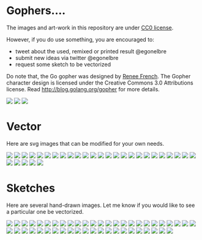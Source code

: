 
# Gophers....

The images and art-work in this repository are under [CC0 license](https://creativecommons.org/publicdomain/zero/1.0/).

However, if you do use something, you are encouraged to:

* tweet about the used, remixed or printed result @egonelbre
* submit new ideas via twitter @egonelbre
* request some sketch to be vectorized

Do note that, the Go gopher was designed by [Renee French](http://reneefrench.blogspot.com/).
The Gopher character design is licensed under the Creative Commons 3.0 Attributions license.
Read http://blog.golang.org/gopher for more details.

<img src=".thumb/animation/morning-coffee-3x.gif ">
<img src=".thumb/animation/gopher-dance-long-3x.gif ">

<img src=".thumb/animation/2bit-sprite/demo.gif ">



# Vector

Here are svg images that can be modified for your own needs.


[<img src=".thumb/vector/adventure/hiking.png">](vector/adventure/hiking.svg)
[<img src=".thumb/vector/arts/ballet.png">](vector/arts/ballet.svg)
[<img src=".thumb/vector/arts/upright.png">](vector/arts/upright.svg)
[<img src=".thumb/vector/dandy/umbrella.png">](vector/dandy/umbrella.svg)
[<img src=".thumb/vector/fairy-tale/king.png">](vector/fairy-tale/king.svg)
[<img src=".thumb/vector/fairy-tale/knight.png">](vector/fairy-tale/knight.svg)
[<img src=".thumb/vector/fairy-tale/witch-learning.png">](vector/fairy-tale/witch-learning.svg)
[<img src=".thumb/vector/fairy-tale/witch-too-much-candy.png">](vector/fairy-tale/witch-too-much-candy.svg)
[<img src=".thumb/vector/friends/docker.png">](vector/friends/docker.svg)
[<img src=".thumb/vector/friends/empire-silhouette.png">](vector/friends/empire-silhouette.svg)
[<img src=".thumb/vector/friends/hugging-docker.png">](vector/friends/hugging-docker.svg)
[<img src=".thumb/vector/friends/liberty.png">](vector/friends/liberty.svg)
[<img src=".thumb/vector/friends/stovepipe-hat-front.png">](vector/friends/stovepipe-hat-front.svg)
[<img src=".thumb/vector/friends/stovepipe-hat.png">](vector/friends/stovepipe-hat.svg)
[<img src=".thumb/vector/party/birthday.png">](vector/party/birthday.svg)
[<img src=".thumb/vector/party/music.png">](vector/party/music.svg)
[<img src=".thumb/vector/projects/network-side.png">](vector/projects/network-side.svg)
[<img src=".thumb/vector/projects/network.png">](vector/projects/network.svg)
[<img src=".thumb/vector/projects/surfing-js.png">](vector/projects/surfing-js.svg)
[<img src=".thumb/vector/projects/vim-go.png">](vector/projects/vim-go.svg)
[<img src=".thumb/vector/projects/with-C-book.png">](vector/projects/with-C-book.svg)
[<img src=".thumb/vector/projects/wwgl.png">](vector/projects/wwgl.svg)
[<img src=".thumb/vector/science/gas-mask.png">](vector/science/gas-mask.svg)
[<img src=".thumb/vector/science/jet-pack.png">](vector/science/jet-pack.svg)
[<img src=".thumb/vector/science/mistake.png">](vector/science/mistake.svg)
[<img src=".thumb/vector/science/power-to-the-masses.png">](vector/science/power-to-the-masses.svg)
[<img src=".thumb/vector/science/rocket.png">](vector/science/rocket.svg)
[<img src=".thumb/vector/science/scientist.png">](vector/science/scientist.svg)
[<img src=".thumb/vector/science/soldering.png">](vector/science/soldering.svg)
[<img src=".thumb/vector/superhero/standing.png">](vector/superhero/standing.svg)



# Sketches

Here are several hand-drawn images. Let me know if you would like to
see a particular one be vectorized.


[<img src=".thumb/sketch/adventure/hiking.png">](sketch/adventure/hiking.png)
[<img src=".thumb/sketch/adventure/pirate-boat.png">](sketch/adventure/pirate-boat.png)
[<img src=".thumb/sketch/adventure/pirate-lifting-goods.png">](sketch/adventure/pirate-lifting-goods.png)
[<img src=".thumb/sketch/adventure/pirate-parroted.png">](sketch/adventure/pirate-parroted.png)
[<img src=".thumb/sketch/adventure/pirate-sword.png">](sketch/adventure/pirate-sword.png)
[<img src=".thumb/sketch/adventure/poking-fire.png">](sketch/adventure/poking-fire.png)
[<img src=".thumb/sketch/adventure/pushing-cart.png">](sketch/adventure/pushing-cart.png)
[<img src=".thumb/sketch/arts/ballet-v2.png">](sketch/arts/ballet-v2.png)
[<img src=".thumb/sketch/arts/ballet.png">](sketch/arts/ballet.png)
[<img src=".thumb/sketch/arts/saxophone.png">](sketch/arts/saxophone.png)
[<img src=".thumb/sketch/convict/chained.png">](sketch/convict/chained.png)
[<img src=".thumb/sketch/convict/hard-times.png">](sketch/convict/hard-times.png)
[<img src=".thumb/sketch/convict/working-hard.png">](sketch/convict/working-hard.png)
[<img src=".thumb/sketch/dandy/raining.png">](sketch/dandy/raining.png)
[<img src=".thumb/sketch/dandy/standing.png">](sketch/dandy/standing.png)
[<img src=".thumb/sketch/dandy/umbrella.png">](sketch/dandy/umbrella.png)
[<img src=".thumb/sketch/fairy-tale/armored-knight.png">](sketch/fairy-tale/armored-knight.png)
[<img src=".thumb/sketch/fairy-tale/king.png">](sketch/fairy-tale/king.png)
[<img src=".thumb/sketch/fairy-tale/messenger-reading.png">](sketch/fairy-tale/messenger-reading.png)
[<img src=".thumb/sketch/fairy-tale/messenger-red-letter.png">](sketch/fairy-tale/messenger-red-letter.png)
[<img src=".thumb/sketch/fairy-tale/messenger-running.png">](sketch/fairy-tale/messenger-running.png)
[<img src=".thumb/sketch/fairy-tale/messenger-showing.png">](sketch/fairy-tale/messenger-showing.png)
[<img src=".thumb/sketch/fairy-tale/princess.png">](sketch/fairy-tale/princess.png)
[<img src=".thumb/sketch/fairy-tale/robin-hood.png">](sketch/fairy-tale/robin-hood.png)
[<img src=".thumb/sketch/fairy-tale/witch-broom.png">](sketch/fairy-tale/witch-broom.png)
[<img src=".thumb/sketch/fairy-tale/witch-cooking.png">](sketch/fairy-tale/witch-cooking.png)
[<img src=".thumb/sketch/fairy-tale/witch-learning.png">](sketch/fairy-tale/witch-learning.png)
[<img src=".thumb/sketch/fairy-tale/witch-old.png">](sketch/fairy-tale/witch-old.png)
[<img src=".thumb/sketch/fairy-tale/witch-too-much-candy.png">](sketch/fairy-tale/witch-too-much-candy.png)
[<img src=".thumb/sketch/friends/docker.png">](sketch/friends/docker.png)
[<img src=".thumb/sketch/friends/hugging-docker-pink.png">](sketch/friends/hugging-docker-pink.png)
[<img src=".thumb/sketch/friends/hugging-docker.png">](sketch/friends/hugging-docker.png)
[<img src=".thumb/sketch/misc/cool-one.png">](sketch/misc/cool-one.png)
[<img src=".thumb/sketch/misc/standing-left.png">](sketch/misc/standing-left.png)
[<img src=".thumb/sketch/misc/standing-v2.png">](sketch/misc/standing-v2.png)
[<img src=".thumb/sketch/misc/with-candy.png">](sketch/misc/with-candy.png)
[<img src=".thumb/sketch/projects/surfing-js.png">](sketch/projects/surfing-js.jpg)
[<img src=".thumb/sketch/projects/with-C-book.png">](sketch/projects/with-C-book.jpg)
[<img src=".thumb/sketch/science/experiment-mishap.png">](sketch/science/experiment-mishap.png)
[<img src=".thumb/sketch/science/jetpack.png">](sketch/science/jetpack.png)
[<img src=".thumb/sketch/science/lightbulb.png">](sketch/science/lightbulb.png)
[<img src=".thumb/sketch/science/power-to-the-masses.png">](sketch/science/power-to-the-masses.png)
[<img src=".thumb/sketch/science/welding.png">](sketch/science/welding.png)
[<img src=".thumb/sketch/superhero/flying.png">](sketch/superhero/flying.png)
[<img src=".thumb/sketch/superhero/getting-ready.png">](sketch/superhero/getting-ready.png)
[<img src=".thumb/sketch/superhero/lifting-1TB.png">](sketch/superhero/lifting-1TB.png)
[<img src=".thumb/sketch/superhero/standing.png">](sketch/superhero/standing.png)


